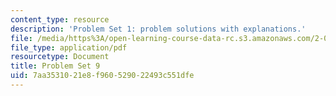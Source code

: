 ```yaml
---
content_type: resource
description: 'Problem Set 1: problem solutions with explanations.'
file: /media/https%3A/open-learning-course-data-rc.s3.amazonaws.com/2-003sc-engineering-dynamics-fall-2011/7aa3531021e8f960529022493c551dfe_MIT2_003SCF11_pset9.pdf
file_type: application/pdf
resourcetype: Document
title: Problem Set 9
uid: 7aa35310-21e8-f960-5290-22493c551dfe
---
```

